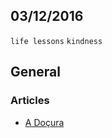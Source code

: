 03/12/2016
----------

`life lessons` `kindness`

## General

### Articles

- [A Doçura](https://medium.com/@Isabela_Mendes/a-do%C3%A7ura-df2769ffb756)
